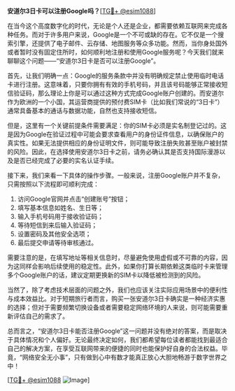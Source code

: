 **安道尔3日卡可以注册Google吗？**[[TG💪+ @esim1088](https://t.me/s/esim1088)]

在当今这个高度数字化的时代，无论是个人还是企业，都需要依赖互联网来完成各种任务。而对于许多用户来说，Google是一个不可或缺的存在。它不仅是一个搜索引擎，还提供了电子邮件、云存储、地图服务等众多功能。然而，当你身处国外或者暂时没有固定住所时，如何顺利地注册和使用Google服务呢？今天我们就来聊聊这个问题——“安道尔3日卡是否可以注册Google”。

首先，让我们明确一点：Google的服务条款中并没有明确规定禁止使用临时电话卡进行注册。这意味着，只要你拥有有效的手机号码，并且该号码能够正常接收短信验证码，那么理论上你是可以通过这种方式完成Google账户创建的。而安道尔作为欧洲的一个小国，其运营商提供的预付费SIM卡（比如我们常说的“3日卡”）通常具备基本的通话与数据功能，自然也支持接收短信。

但是，这里有一个关键前提条件需要满足：你的SIM卡必须是实名制登记过的。这是因为Google在验证过程中可能会要求查看用户的身份证件信息，以确保账户的真实性。如果无法提供相应的身份证明文件，则可能导致注册失败甚至账户被封禁的风险。因此，在选择使用安道尔3日卡之前，请务必确认其是否支持国际漫游以及是否已经完成了必要的实名认证手续。

接下来，我们来看一下具体的操作步骤。一般来说，注册Google账户并不复杂，只需按照以下流程即可顺利完成：

1. 访问Google官网并点击“创建账号”按钮；
2. 填写基本信息如姓名、生日等；
3. 输入手机号码用于接收验证码；
4. 等待短信到来后输入验证码；
5. 设置密码及其他安全选项；
6. 最后提交申请等待审核通过。

需要注意的是，在填写地址等相关信息时，尽量避免使用虚假或不可靠的内容，因为这同样会影响后续使用的稳定性。此外，如果你打算长期依赖这类临时卡来管理多个Google账户的话，建议定期更换新的SIM卡以降低被检测到的风险。

当然了，除了考虑技术层面的问题之外，我们也应该关注实际应用场景中的便利性与成本效益比。对于短期旅行者而言，购买一张安道尔3日卡确实是一种经济实惠的选择；但对于需要频繁切换设备或者需要稳定网络环境的人来说，则可能需要重新评估自己的需求了。

总而言之，“安道尔3日卡能否注册Google”这一问题并没有绝对的答案，而是取决于具体情况和个人偏好。无论最终决定如何，我们都希望每位读者都能找到最适合自己的解决方案，在享受互联网带来的便捷的同时也能保护好自身的合法权益。毕竟，“网络安全无小事”，只有做到心中有数才能真正放心大胆地畅游于数字世界之中！

[[TG💪+ @esim1088](https://t.me/s/esim1088) ![Image](https://i.postimg.cc/4NQfJmqS/Snipaste-2025-05-13-00-14-12.png)]